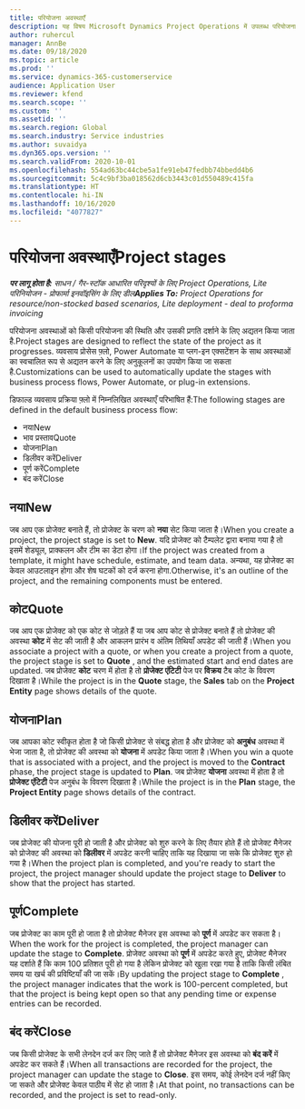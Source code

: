 ```yaml
---
title: परियोजना अवस्थाएँ
description: यह विषय Microsoft Dynamics Project Operations में उपलब्ध परियोजना चरणों के बारे में जानकारी देता है.
author: ruhercul
manager: AnnBe
ms.date: 09/18/2020
ms.topic: article
ms.prod: ''
ms.service: dynamics-365-customerservice
audience: Application User
ms.reviewer: kfend
ms.search.scope: ''
ms.custom: ''
ms.assetid: ''
ms.search.region: Global
ms.search.industry: Service industries
ms.author: suvaidya
ms.dyn365.ops.version: ''
ms.search.validFrom: 2020-10-01
ms.openlocfilehash: 554ad63bc44cbe5a1fe91eb47fedbb74bbedd4b6
ms.sourcegitcommit: 5c4c9bf3ba018562d6cb3443c01d550489c415fa
ms.translationtype: HT
ms.contentlocale: hi-IN
ms.lasthandoff: 10/16/2020
ms.locfileid: "4077827"
---
```

# <a name="project-stages"></a><span data-ttu-id="e72b2-103">परियोजना अवस्थाएँ</span><span class="sxs-lookup"><span data-stu-id="e72b2-103">Project stages</span></span>

<span data-ttu-id="e72b2-104">_**पर लागू होता है:** साधन / गैर-स्टॉक आधारित परिदृश्यों के लिए Project Operations, Lite परिनियोजन - प्रोफार्मा इनवॉइसिंग के लिए डील_</span><span class="sxs-lookup"><span data-stu-id="e72b2-104">_**Applies To:** Project Operations for resource/non-stocked based scenarios, Lite deployment - deal to proforma invoicing_</span></span>

<span data-ttu-id="e72b2-105">परियोजना अवस्थाओं को किसी परियोजना की स्थिति और उसकी प्रगति दर्शाने के लिए अद्यतन किया जाता है.</span><span class="sxs-lookup"><span data-stu-id="e72b2-105">Project stages are designed to reflect the state of the project as it progresses.</span></span> <span data-ttu-id="e72b2-106">व्यवसाय प्रोसेस फ़्लो, Power Automate या प्लग-इन एक्सटेंशन के साथ अवस्थाओं का स्वचालित रूप से अद्यतन करने के लिए अनुकूलनों का उपयोग किया जा सकता है.</span><span class="sxs-lookup"><span data-stu-id="e72b2-106">Customizations can be used to automatically update the stages with business process flows, Power Automate, or plug-in extensions.</span></span>

<span data-ttu-id="e72b2-107">डिफाल्ड व्यवसाय प्रक्रिया फ़्लो में निम्नलिखित अवस्थाएँ परिभाषित हैं:</span><span class="sxs-lookup"><span data-stu-id="e72b2-107">The following stages are defined in the default business process flow:</span></span>

- <span data-ttu-id="e72b2-108">नया</span><span class="sxs-lookup"><span data-stu-id="e72b2-108">New</span></span>
- <span data-ttu-id="e72b2-109">भाव प्रस्ताव</span><span class="sxs-lookup"><span data-stu-id="e72b2-109">Quote</span></span>
- <span data-ttu-id="e72b2-110">योजना</span><span class="sxs-lookup"><span data-stu-id="e72b2-110">Plan</span></span>
- <span data-ttu-id="e72b2-111">डिलीवर करें</span><span class="sxs-lookup"><span data-stu-id="e72b2-111">Deliver</span></span>
- <span data-ttu-id="e72b2-112">पूर्ण करें</span><span class="sxs-lookup"><span data-stu-id="e72b2-112">Complete</span></span>
- <span data-ttu-id="e72b2-113">बंद करें</span><span class="sxs-lookup"><span data-stu-id="e72b2-113">Close</span></span> 

## <a name="new"></a><span data-ttu-id="e72b2-114">नया</span><span class="sxs-lookup"><span data-stu-id="e72b2-114">New</span></span>

<span data-ttu-id="e72b2-115">जब आप एक प्रोजेक्ट बनाते हैं, तो प्रोजेक्ट के चरण को **नया** सेट किया जाता है।</span><span class="sxs-lookup"><span data-stu-id="e72b2-115">When you create a project, the project stage is set to **New**.</span></span> <span data-ttu-id="e72b2-116">यदि प्रोजेक्ट को टैम्पलेट द्वारा बनाया गया है तो इसमें शेड्यूल, प्राक्कलन और टीम का डेटा होगा।</span><span class="sxs-lookup"><span data-stu-id="e72b2-116">If the project was created from a template, it might have schedule, estimate, and team data.</span></span> <span data-ttu-id="e72b2-117">अन्यथा, यह प्रोजेक्ट का केवल आउटलाइन होगा और शेष घटकों को दर्ज करना होगा.</span><span class="sxs-lookup"><span data-stu-id="e72b2-117">Otherwise, it's an outline of the project, and the remaining components must be entered.</span></span>

## <a name="quote"></a><span data-ttu-id="e72b2-118">कोट</span><span class="sxs-lookup"><span data-stu-id="e72b2-118">Quote</span></span>

<span data-ttu-id="e72b2-119">जब आप एक प्रोजेक्ट को एक कोट से जोड़ते हैं या जब आप कोट से प्रोजेक्ट बनाते हैं तो प्रोजेक्ट की अवस्था **कोट** में सेट की जाती है और आकलन प्रारंभ व अंतिम तिथियाँ अपडेट की जाती हैं।</span><span class="sxs-lookup"><span data-stu-id="e72b2-119">When you associate a project with a quote, or when you create a project from a quote, the project stage is set to **Quote** , and the estimated start and end dates are updated.</span></span> <span data-ttu-id="e72b2-120">जब प्रोजेक्ट **कोट** चरण में होता है तो **प्रोजेक्ट एंटिटी** पेज पर **विक्रय** टैब कोट के विवरण दिखाता है।</span><span class="sxs-lookup"><span data-stu-id="e72b2-120">While the project is in the **Quote** stage, the **Sales** tab on the **Project Entity** page shows details of the quote.</span></span>

## <a name="plan"></a><span data-ttu-id="e72b2-121">योजना</span><span class="sxs-lookup"><span data-stu-id="e72b2-121">Plan</span></span>

<span data-ttu-id="e72b2-122">जब आपका कोट स्वीकृत होता है जो किसी प्रोजेक्ट से संबद्ध होता है और प्रोजेक्ट को **अनुबंध** अवस्था में भेजा जाता है, तो प्रोजेक्ट की अवस्था को **योजना** में अपडेट किया जाता है।</span><span class="sxs-lookup"><span data-stu-id="e72b2-122">When you win a quote that is associated with a project, and the project is moved to the **Contract** phase, the project stage is updated to **Plan**.</span></span> <span data-ttu-id="e72b2-123">जब प्रोजेक्ट **योजना** अवस्था में होता है तो **प्रोजेक्ट एंटिटी** पेज अनुबंध के विवरण दिखाता है।</span><span class="sxs-lookup"><span data-stu-id="e72b2-123">While the project is in the **Plan** stage, the **Project Entity** page shows details of the contract.</span></span>

## <a name="deliver"></a><span data-ttu-id="e72b2-124">डिलीवर करें</span><span class="sxs-lookup"><span data-stu-id="e72b2-124">Deliver</span></span>

<span data-ttu-id="e72b2-125">जब प्रोजेक्ट की योजना पूरी हो जाती है और प्रोजेक्ट को शुरु करने के लिए तैयार होते हैं तो प्रोजेक्ट मैनेजर को प्रोजेक्ट की अवस्था को **डिलीवर** में अपडेट करनी चाहिए ताकि यह दिखाया जा सके कि प्रोजेक्ट शुरु हो गया है।</span><span class="sxs-lookup"><span data-stu-id="e72b2-125">When the project plan is completed, and you're ready to start the project, the project manager should update the project stage to **Deliver** to show that the project has started.</span></span>

## <a name="complete"></a><span data-ttu-id="e72b2-126">पूर्ण</span><span class="sxs-lookup"><span data-stu-id="e72b2-126">Complete</span></span> 

<span data-ttu-id="e72b2-127">जब प्रोजेक्ट का काम पूरी हो जाता है तो प्रोजेक्ट मैनेजर इस अवस्था को **पूर्ण** में अपडेट कर सकता है।</span><span class="sxs-lookup"><span data-stu-id="e72b2-127">When the work for the project is completed, the project manager can update the stage to **Complete**.</span></span> <span data-ttu-id="e72b2-128">प्रोजेक्ट अवस्था को **पूर्ण** में अपडेट करते हुए, प्रोजेक्ट मैनेजर यह दर्शाते हैं कि काम 100 प्रतिशत पूरी हो गया है लेकिन प्रोजेक्ट को खुला रखा गया है ताकि किसी लंबित समय या खर्च की प्रविष्टियाँ की जा सकें।</span><span class="sxs-lookup"><span data-stu-id="e72b2-128">By updating the project stage to **Complete** , the project manager indicates that the work is 100-percent completed, but that the project is being kept open so that any pending time or expense entries can be recorded.</span></span>

## <a name="close"></a><span data-ttu-id="e72b2-129">बंद करें</span><span class="sxs-lookup"><span data-stu-id="e72b2-129">Close</span></span>

<span data-ttu-id="e72b2-130">जब किसी प्रोजेक्ट के सभी लेनदेन दर्ज कर लिए जाते हैं तो प्रोजेक्ट मैनेजर इस अवस्था को **बंद करें** में अपडेट कर सकते हैं।</span><span class="sxs-lookup"><span data-stu-id="e72b2-130">When all transactions are recorded for the project, the project manager can update the stage to **Close**.</span></span> <span data-ttu-id="e72b2-131">इस समय, कोई लेनदेन दर्ज नहीं किए जा सकते और प्रोजेक्ट केवल पाठीय में सेट हो जाता है।</span><span class="sxs-lookup"><span data-stu-id="e72b2-131">At that point, no transactions can be recorded, and the project is set to read-only.</span></span>

